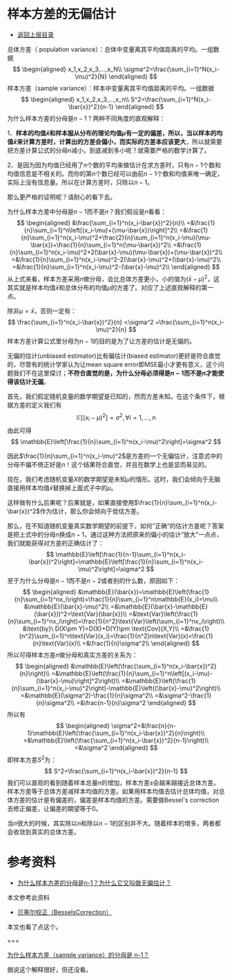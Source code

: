 # 样本方差的无偏估计

* [返回上层目录](../variance-and-covariance.md)

总体方差（ population variance）：总体中变量离其平均值距离的平均。一组数据
$$
\begin{aligned}
x_1,x_2,x_3,...,x_N\\
\sigma^2=\frac{\sum_{i=1}^N(x_i-\mu)^2}{N}
\end{aligned}
$$
样本方差（sample variance）：样本中变量离其平均值距离的平均。一组数据
$$
\begin{aligned}
x_1,x_2,x_3,...,x_n\\
S^2=\frac{\sum_{i=1}^N(x_i-\bar{x})^2}{n-1}
\end{aligned}
$$
为什么样本方差的分母是$n-1$？两种不同角度的直观解释：

1、**样本的均值$\bar{x}$和样本服从分布的理论均值$\mu$有一定的偏差，所以，当以样本的均值$\bar{x}$来计算方差时，计算出的方差会偏小，而实际的方差本应该更大**，所以就需要把方差计算公式的分母$n$减小，到底减到多小呢？就需要严格的数学计算了。

2、是因为因为均值已经用了$n$个数的平均来做估计在求方差时，只有$n-1$个数和均值信息是不相关的。而你的第$n$个数已经可以由前$n-1$个数和均值来唯一确定，实际上没有信息量。所以在计算方差时，只除以$n-1$。

那么更严格的证明呢？请耐心的看下去。

为什么样本方差中分母是$n-1$而不是$n$？我们假设是$n$看看：
$$
\begin{aligned}
&\frac{\sum_{i=1}^n(x_i-\bar{x})^2}{n}\\
=&\frac{1}{n}\sum_{i=1}^n\left[(x_i-\mu)+(\mu-\bar{x})\right]^2\\
=&\frac{1}{n}\sum_{i=1}^n(x_i-\mu)^2+\frac{2}{n}\sum_{i=1}^n(x_i-\mu)(\mu-\bar{x})+\frac{1}{n}\sum_{i=1}^n(\mu-\bar{x})^2\\
=&\frac{1}{n}\sum_{i=1}^n(x_i-\mu)^2+2(\bar{x}-\mu)(\mu-\bar{x})+(\mu-\bar{x})^2\\
=&\frac{1}{n}\sum_{i=1}^n(x_i-\mu)^2-2(\bar{x}-\mu)^2+(\bar{x}-\mu)^2\\
=&\frac{1}{n}\sum_{i=1}^n(x_i-\mu)^2-(\bar{x}-\mu)^2\\
\end{aligned}
$$
从上式来看，样本方差采用$n$做分母，会比总体方差更小，小的值为$(\bar{x}-\mu)^2$，这其实就是样本均值$\bar{x}$和总体分布的均值$\mu$的方差了。对应了上述直观解释的第一点。

除非$\mu=\bar{x}$，否则一定有：
$$
\frac{\sum_{i=1}^n(x_i-\bar{x})^2}{n}
<\sigma^2
=\frac{\sum_{i=1}^n(x_i-\mu)^2}{n}
$$
样本方差计算公式里分母为$n-1$的目的是为了让方差的估计是无偏的。

无偏的估计(unbiased estimator)比有偏估计(biased estimator)更好是符合直觉的，尽管有的统计学家认为让mean square error即MSE最小才更有意义，这个问题我们不在这里探讨；**不符合直觉的是，为什么分母必须得是$n-1$而不是$n$才能使得该估计无偏**。

首先，我们假定随机变量的数学期望是已知的，然而方差未知。在这个条件下，根据方差的定义我们有
$$
\mathbb{E}\left[(x_i-\mu)^2\right]=\sigma^2, \forall i=1,...,n
$$
由此可得
$$
\mathbb{E}\left[\frac{1}{n}\sum_{i=1}^n(x_i-\mu)^2\right]=\sigma^2
$$

因此$\frac{1}{n}\sum_{i=1}^n(x_i-\mu)^2$是方差的一个无偏估计，注意式中的分母不偏不倚正好是$n$！这个结果符合直觉，并且在数学上也是显而易见的。

现在，我们考虑随机变量$X$的数学期望是未知$\mu$的情形。这时，我们会倾向于无脑直接用样本均值$\bar{x}$替换掉上面式子中的$\mu$。

这样做有什么后果呢？后果就是，如果直接使用$\frac{1}{n}\sum_{i=1}^n(x_i-\bar{x})^2$作为估计，那么你会倾向于低估方差。

那么，在不知道随机变量真实数学期望的前提下，如何“正确”的估计方差呢？答案是把上式中的分母$n$换成$n-1$，通过这种方法把原来的偏小的估计“放大”一点点，我们就能获得对方差的正确估计了：
$$
\mathbb{E}\left[\frac{1}{n-1}\sum_{i=1}^n(x_i-\bar{x})^2\right]=\mathbb{E}\left[\frac{1}{n}\sum_{i=1}^n(x_i-\mu)^2\right]=\sigma^2
$$
至于为什么分母是$n-1$而不是$n-2$或者别的什么数，原因如下：
$$
\begin{aligned}
&\mathbb{E}(\bar{x})=\mathbb{E}\left(\frac{1}{n}\sum_{i=1}^nx_i\right)=\frac{1}{n}\sum_{i=1}^n\mathbb{E}(x_i)=\mu\\
&\mathbb{E}(\bar{x}-\mu)^2\\
=&\mathbb{E}(\bar{x}-\mathbb{E}(\bar{x}))^2=\text{Var}(\bar{x})\\
=&\text{Var}\left(\frac{1}{n}\sum_{i=1}^nx_i\right)=\frac{1}{n^2}\text{Var}\left(\sum_{i=1}^nx_i\right)\\
&\text{by}\ D(X\pm Y)=D(X)+D(Y)\pm \text{Cov}(X,Y)\\
=&\frac{1}{n^2}\sum_{i=1}^n\text{Var}(x_i)=\frac{1}{n^2}n\text{Var}(x)=\frac{1}{n}\text{Var}(x)\\
=&\frac{1}{n}\sigma^2\\
\end{aligned}
$$
所以可得样本方差$n$做分母和真实方差的关系为：
$$
\begin{aligned}
&\mathbb{E}\left(\frac{\sum_{i=1}^n(x_i-\bar{x})^2}{n}\right)\\
=&\mathbb{E}\left(\frac{1}{n}\sum_{i=1}^n\left[(x_i-\mu)-(\bar{x}-\mu)\right]^2\right)\\
=&\mathbb{E}\left(\frac{1}{n}\sum_{i=1}^n(x_i-\mu)^2\right)-\mathbb{E}\left((\bar{x}-\mu)^2\right)\\
=&\mathbb{E}(\sigma^2)-\frac{1}{n}\sigma^2\\
=&\sigma^2-\frac{1}{n}\sigma^2\\
=&\frac{n-1}{n}\sigma^2
\end{aligned}
$$
所以有
$$
\begin{aligned}
\sigma^2=&\frac{n}{n-1}\mathbb{E}\left(\frac{\sum_{i=1}^n(x_i-\bar{x})^2}{n}\right)\\
=&\mathbb{E}\left(\frac{\sum_{i=1}^n(x_i-\bar{x})^2}{n-1}\right)\\
=&\sigma^2
\end{aligned}
$$
即样本方差$S^2$为：
$$
S^2=\frac{\sum_{i=1}^n(x_i-\bar{x})^2}{n-1}
$$
我们可以直观的看到随着样本总量$n$的增加，样本方差$s$会越来越接近总体方差。样本方差等于总体方差减样本均值的方差。如果用样本均值去估计总体均值，对总体方差的估计是有偏差的，偏差是样本均值的方差。需要做Bessel's correction去修正偏差，让偏差的期望等于0。

当$n$很大的时候，其实除以$n$和除以$n-1$的区别并不大。随着样本的增多，两者都会收敛到真实的总体方差。

# 参考资料

* [为什么样本方差的分母是n-1？为什么它又叫做无偏估计？](https://blog.csdn.net/qq_39521554/article/details/79633207)

本文参考此资料

* [贝塞尔校正（BesselsCorrection）](https://wenku.baidu.com/view/8b3162e15bf5f61fb7360b4c2e3f5727a4e92453.html)

本文也看了点这个。

===

[为什么样本方差（sample variance）的分母是 n-1？](https://www.zhihu.com/question/20099757/answer/658048814)

据说这个解释很好，但还没看。
